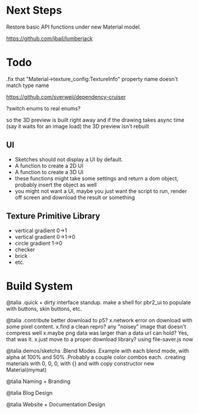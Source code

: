 # Next Steps

Restore basic API functions under new Material model.


https://github.com/jbail/lumberjack

# Todo

.fix that "Material->texture_config:TextureInfo" property name doesn't match type name

https://github.com/sverweij/dependency-cruiser


?switch enums to real enums?


so the 3D preview is built right away and if the drawing takes async time (say it waits for an image load) the 3D preview isn't rebuilt

## UI

- Sketches should not display a UI by default. 
- A function to create a 2D UI
- A function to create a 3D UI
- these functions might take some settings and return a dom object, probably insert the object as well
- you might not want a UI, maybe you just want the script to run, render off screen and download the result or something


## Texture Primitive Library

- vertical gradient 0->1
- vertical gradient 0->1->0
- circle gradient 1->0
- checker
- brick
- etc.

# Build System


@talia
.quick + dirty interface standup. make a shell for pbr2_ui to populate with buttons, skin buttons, etc.

@talia
.contribute better download to p5?
    x.network error on download with some pixel content.
        x.find a clean repro? any "noisey" image that doesn't compress well
            x.maybe png data was larger than a data url can hold? Yes, that was it.
                x.just move to a proper download library? using file-saver.js now


@talia demos/sketchs
.Blend Modes
.Example with each blend mode, with alpha at 100% and 50%
.Probably a couple color combos each.
.creating materials with 0, 0, 0, with {} and with copy constructor new Material(mymat)

@talia Naming + Branding

@talia Blog Design

@talia Website + Documentation Design
